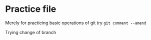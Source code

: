 # Practice file
Merely for practicing basic operations of git
try ```git comment --amend```

Trying change of branch
